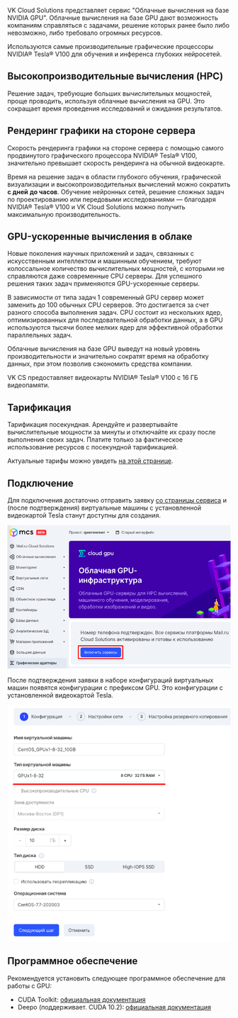 VK Cloud Solutions представляет сервис "Облачные вычисления на базе NVIDIA GPU". Облачные вычисления на базе GPU дают возможность компаниям справляться с задачами, решение которых ранее было либо невозможно, либо требовало огромных ресурсов.

Используются самые производительные графические процессоры NVIDIA® Tesla® V100 для обучения и инференса глубоких нейросетей. 

Высокопроизводительные вычисления (HPC)
---------------------------------------

Решение задач, требующие больших вычислительных мощностей, проще проводить, используя облачные вычисления на GPU. Это сокращает время проведения исследований и ожидания результатов.

Рендеринг графики на стороне сервера
------------------------------------

Скорость рендеринга графики на стороне сервера с помощью самого продвинутого графического процессора NVIDIA® Tesla® V100, значительно превышает скорость рендеринга на обычной видеокарте.

Время на решение задач в области глубокого обучения, графической визуализации и высокопроизводительных вычислений можно сократить **с дней** **до часов**. Обучение нейронных сетей, решение сложных задач по проектированию или передовыми исследованиями — благодаря NVIDIA® Tesla® V100 и VK Cloud Solutions можно получить максимальную производительность.

GPU-ускоренные вычисления в облаке
----------------------------------

Новые поколения научных приложений и задач, связанных с искусственным интеллектом и машинным обучением, требуют колоссальное количество вычислительных мощностей, с которыми не справляются даже современные CPU серверы. Для успешного решения таких задач применяются GPU-ускоренные серверы.

В зависимости от типа задач 1 современный GPU сервер может заменить до 100 обычных CPU серверов. Это достигается за счет разного способа выполнения задач. CPU состоит из нескольких ядер, оптимизированных для последовательной обработки данных, а в GPU используются тысячи более мелких ядер для эффективной обработки параллельных задач.

Облачные вычисления на базе GPU выведут на новый уровень производительности и значительно сократят время на обработку данных, при этом позволив сэкономить средства компании.

VK CS предоставляет видеокарты NVIDIA® Tesla® V100 с 16 ГБ видеопамяти. 

Тарификация
-----------

Тарификация посекундная. Арендуйте и развертывайте вычислительные мощности за минуты и отключайте их сразу после выполнения своих задач. Платите только за фактическое использование ресурсов с посекундной тарификацией.

Актуальные тарифы можно увидеть [на этой странице](https://mcs.mail.ru/cloud-gpu/).

Подключение
-----------

Для подключения достаточно отправить заявку [со страницы сервиса](https://mcs.mail.ru/app/services/gpu/) и (после подтверждения) виртуальные машины с установленной видеокартой Tesla станут доступны для создания.

![](./assets/1598976360310-1598976360310.png)

После подтверждения заявки в наборе конфигураций виртуальных машин появятся конфигурации с префиксом GPU. Это конфигурации с установленной видеокартой Tesla.

![](./assets/1598976748008-1598976748008.png)

Программное обеспечение
-----------------------

Рекомендуется установить следующее программное обеспечение для работы с GPU:

*   CUDA Toolkit: [официальная документация](https://developer.nvidia.com/cuda-toolkit)
*   Deepo (поддерживает. CUDA 10.2): [официальная документация](https://github.com/ufoym/deepo)